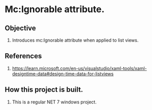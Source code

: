 # Mc:Ignorable attribute.

## Objective
1. Introduces mc:Ignorable attribute when applied to list views.

## References
1. https://learn.microsoft.com/en-us/visualstudio/xaml-tools/xaml-designtime-data#design-time-data-for-listviews


## How this project is built.
1. This is a regular NET 7 windows project.
